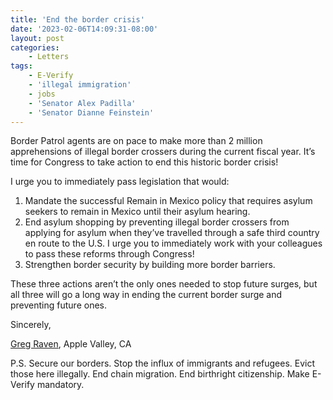 ```yaml
---
title: 'End the border crisis'
date: '2023-02-06T14:09:31-08:00'
layout: post
categories:
    - Letters
tags:
    - E-Verify
    - 'illegal immigration'
    - jobs
    - 'Senator Alex Padilla'
    - 'Senator Dianne Feinstein'
---
```


Border Patrol agents are on pace to make more than 2 million apprehensions of illegal border crossers during the current fiscal year. It’s time for Congress to take action to end this historic border crisis!

I urge you to immediately pass legislation that would:

1. Mandate the successful Remain in Mexico policy that requires asylum seekers to remain in Mexico until their asylum hearing.
2. End asylum shopping by preventing illegal border crossers from applying for asylum when they’ve travelled through a safe third country en route to the U.S. I urge you to immediately work with your colleagues to pass these reforms through Congress!
3. Strengthen border security by building more border barriers.

These three actions aren’t the only ones needed to stop future surges, but all three will go a long way in ending the current border surge and preventing future ones.

Sincerely,

[Greg Raven](https://www.gregraven.org/), Apple Valley, CA

P.S. Secure our borders. Stop the influx of immigrants and refugees. Evict those here illegally. End chain migration. End birthright citizenship. Make E-Verify mandatory.